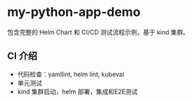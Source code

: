 # my-python-app-demo

包含完整的 Helm Chart 和 CI/CD 测试流程示例，基于 kind 集群。

## CI 介绍

- 代码检查：yamllint, helm lint, kubeval
- 单元测试
- kind 集群启动，helm 部署，集成和E2E测试
